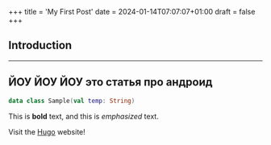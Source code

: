 +++
title = 'My First Post'
date = 2024-01-14T07:07:07+01:00
draft = false
+++
## Introduction

****

## ЙОУ ЙОУ ЙОУ это статья про андроид

```kotlin
data class Sample(val temp: String)
```

This is **bold** text, and this is *emphasized* text.

Visit the [Hugo](https://gohugo.io) website!
